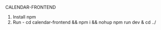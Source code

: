 CALENDAR-FRONTEND
  1. Install npm
  2. Run 
    - cd calendar-frontend && npm i && nohup npm run dev & cd ../